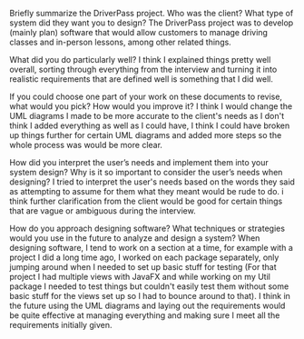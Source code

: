 Briefly summarize the DriverPass project. Who was the client? What type of system did they want you to design?
The DriverPass project was to develop (mainly plan) software that would allow customers to manage driving classes and in-person lessons, among other related things.

What did you do particularly well?
I think I explained things pretty well overall, sorting through everything from the interview and turning it into realistic requirements that are defined well is something that I did well.

If you could choose one part of your work on these documents to revise, what would you pick? How would you improve it?
I think I would change the UML diagrams I made to be more accurate to the client's needs as I don't think I added everything as well as I could have, I think I could have broken up things further for certain UML diagrams and added more steps so the whole process was would be more clear.

How did you interpret the user’s needs and implement them into your system design? Why is it so important to consider the user’s needs when designing?
I tried to interpret the user's needs based on the words they said as attempting to assume for them what they meant would be rude to do. i think further clarification from the client would be good for certain things that are vague or ambiguous during the interview.

How do you approach designing software? What techniques or strategies would you use in the future to analyze and design a system?
When designing software, I tend to work on a section at a time, for example with a project I did a long time ago, I worked on each package separately, only jumping around when I needed to set up basic stuff for testing (For that project I had multiple views with JavaFX and while working on my Util package I needed to test things but couldn't easily test them without some basic stuff for the views set up so I had to bounce around to that). I think in the future using the UML diagrams and laying out the requirements would be quite effective at managing everything and making sure I meet all the requirements initially given.
